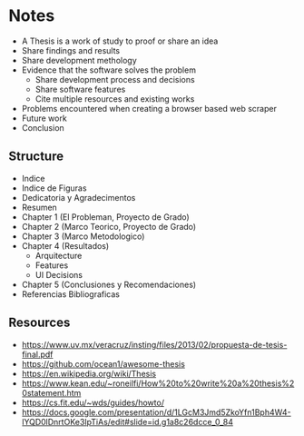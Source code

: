 # Notes

- A Thesis is a work of study to proof or share an idea
- Share findings and results
- Share development methology
- Evidence that the software solves the problem
  - Share development process and decisions
  - Share software features
  - Cite multiple resources and existing works
- Problems encountered when creating a browser based web scraper
- Future work
- Conclusion

## Structure

- Indice
- Indice de Figuras
- Dedicatoria y Agradecimentos
- Resumen
- Chapter 1 (El Probleman, Proyecto de Grado)
- Chapter 2 (Marco Teorico, Proyecto de Grado)
- Chapter 3 (Marco Metodologico)
- Chapter 4 (Resultados)
  - Arquitecture
  - Features
  - UI Decisions
- Chapter 5 (Conclusiones y Recomendaciones)
- Referencias Bibliograficas

## Resources

- https://www.uv.mx/veracruz/insting/files/2013/02/propuesta-de-tesis-final.pdf
- https://github.com/ocean1/awesome-thesis
- https://en.wikipedia.org/wiki/Thesis
- https://www.kean.edu/~roneilfi/How%20to%20write%20a%20thesis%20statement.htm
- https://cs.fit.edu/~wds/guides/howto/
- https://docs.google.com/presentation/d/1LGcM3Jmd5ZkoYfn1Bph4W4-lYQD0lDnrtOKe3IpTiAs/edit#slide=id.g1a8c26dcce_0_84
